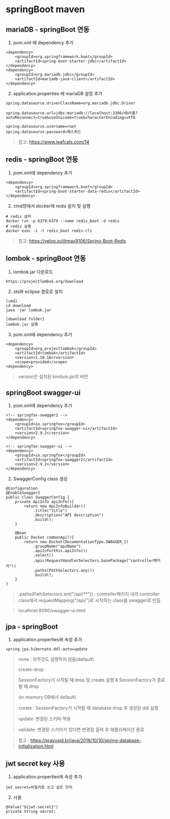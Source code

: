 # springBoot maven

## mariaDB - springBoot 연동

1. pom.xml 에 dependency 추가

```
<dependency>
	<groupId>org.springframework.boot</groupId>
	<artifactId>spring-boot-starter-jdbc</artifactId>
</dependency>
<dependency>
	<groupId>org.mariadb.jdbc</groupId>
	<artifactId>mariadb-java-client</artifactId>
</dependency>
```

2. application.properties 에 mariaDB 설정 추가

```
spring.datasource.driverClassName=org.mariadb.jdbc.Driver

spring.datasource.url=jdbc:mariadb://localhost:3306/db이름?autoReconnect=true&useUnicode=true&characterEncoding=utf8

spring.datasource.username=root
spring.datasource.password=패스워드
```

> 참고: https://www.leafcats.com/14



## redis - springBoot 연동

1. pom.xml에 dependency 추가

```
<dependency>
	<groupId>org.springframework.boot</groupId>
	<artifactId>spring-boot-starter-data-redis</artifactId>
</dependency>
```

2. cmd창에서 docker에 redis 설치 및 실행

```
# redis 설치
docker run -p 6379:6379 --name redis_boot -d redis
# redis 실행
docker exec -i -t redis_boot redis-cli
```

> 참고: https://velog.io/@max9106/Spring-Boot-Redis



## lombok - springBoot 연동

1. lombok.jar 다운로드

```
https://projectlombok.org/download
```

2.  sts와 eclipse 경로로 설치

```
[cmd]
cd download
java -jar lombok.jar

[download folder]
lombok.jar 실행
```

3. pom.xml에 dependency 추가

```
<dependency>
	<groupId>org.projectlombok</groupId>
	<artifactId>lombok</artifactId>
	<version>1.18.16</version>
	<scope>provided</scope>
<dependency>
```

> version은 설치된 lombok.jar의 버전



## springBoot swagger-ui

1. pom.xml에 dependency 추가

```
<!-- springfox-swagger2 -->
<dependency>
	<groupId>io.springfox</groupId>
	<artifactId>springfox-swagger-ui</artifactId>
	<version>2.9.2</version>
</dependency>

<!-- springfox-swagger-ui -->
<dependency>
	<groupId>io.springfox</groupId>
	<artifactId>springfox-swagger2</artifactId>
	<version>2.9.2</version>
</dependency>
```

2. SwaggerConfig class 생성

```
@Configuration
@EnableSwagger2
public class SwaggerConfig {
	private ApiInfo apiInfo(){
		return new ApiInfoBuilder()
			.title("title")
			.description("API description")
			.build();
	}
	
	@Bean
	public Docket commonApi(){
		return new Docket(DocumentationType.SWAGGER_2)
			.groupName("apiName")
			.apiInfo(this.apiInfo())
			.select()
			.apis(RequestHandlerSelectors.basePackage("controller패키지"))
			.paths(PathSelectors.any())
			.build();
	}
}
```

> .paths(PathSelectors.ant("/api/**")) : controller패키지 내의 controller class에서 requestMapping("/api/")로 시작하는 class를 swagger로 만듬

> localhost:8080/swagger-ui.html



## jpa - springBoot

1. application.properties에 속성 추가

```
spring.jpa.hibernate.ddl-auto=update
```

> none : 아무것도 실행하지 않음(default)
>
> create-drop: 
>
> SessionFactory가 시작될 때 drop 및 create 실행 & SessionFactory가 종료될 때 drop
>
> (in-memory DB에서 default)
>
> create : SessionFactory가 시작될 때 database drop 후 생성된 ddl 실행
>
> update: 변경된 스키마 적용
>
> validate: 변경된 스키마가 있다면 변경점 출력 후 애플리케이션 종료

> 참고 : https://pravusid.kr/java/2018/10/10/spring-database-initialization.html



## jwt secret key 사용

1. application.properties에 속성 추가

```
jwt.secret=비밀키로 쓰고 싶은 단어
```

2. 사용

```
@Value("${jwt.secret}")
private String secret;
```

